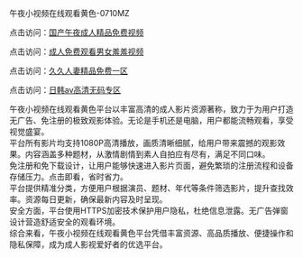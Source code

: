 午夜小视频在线观看黄色-0710MZ

点击访问：<a href="https://heiliaowt0d7p.pages.dev">国产午夜成人精品免费视频</a>

点击访问：<a href="https://heiliaowzu4ur.pages.dev">成人免费观看男女羞羞视频</a>

点击访问：<a href="https://heiliaoow5kzm.pages.dev">久久人妻精品免费一区</a>

点击访问：<a href="https://heiliaozj3tjd.pages.dev">日韩av高清无码专区</a>

午夜小视频在线观看黄色平台以丰富高清的成人影片资源著称，致力于为用户打造无广告、免注册的极致观影体验。无论是手机还是电脑，用户都能流畅观看，享受视觉盛宴。  
平台所有影片均支持1080P高清播放，画质清晰细腻，给用户带来震撼的观影效果。内容涵盖多种题材，从激情剧情到素人自拍应有尽有，满足不同口味。  
免注册和免下载设计，让用户能够快速进入影片页面，避免繁琐的注册流程和设备存储压力。点击即看，省时省力。  
平台提供精准分类，方便用户根据演员、题材、年代等条件筛选影片，提升查找效率。资源每日更新，确保最新内容及时呈现。  
安全方面，平台使用HTTPS加密技术保护用户隐私，杜绝信息泄露。无广告弹窗设计营造舒适安全的观看环境。  
综合来看，午夜小视频在线观看黄色平台凭借丰富资源、高品质播放、便捷操作和隐私保障，成为成人影视爱好者的优选平台。

<span style="display:none;">[Canonical link]( )</span>
